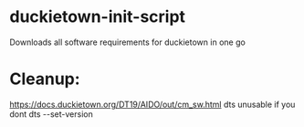 # duckietown-init-script
Downloads all software requirements for duckietown in one go

# Cleanup:
https://docs.duckietown.org/DT19/AIDO/out/cm_sw.html
dts unusable if you dont dts --set-version
